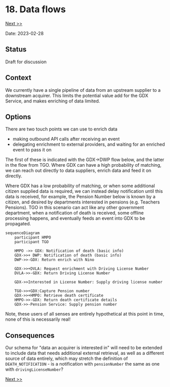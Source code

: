 # 18. Data flows

[Next >>](0019-vulnerability-scanning.md)

Date: 2023-02-28

## Status

Draft for discussion

## Context

We currently have a single pipeline of data from an upstream supplier to a downstream acquirer.
This limits the potential value add for the GDX Service, and makes enriching of data limited.


## Options
There are two touch points we can use to enrich data

- making outbound API calls after receiving an event
- delegating enrichment to external providers, and waiting for an enriched event to pass it on

The first of these is indicated with the GDX->DWP flow below, and the latter in the flow from TGO.
Where GDX can have a high probability of matching, we can reach out directly to data suppliers, enrich data and feed it
on directly.

Where GDX has a low probability of matching, or when some additional citizen supplied data is required, we can instead
delay notification until this data is received, for example, the Pension Number below is known by a citizen, and desired
by departments interested in pensions (e.g. Teachers Pensions). TGO in this scenario can act like any other government department, when a notification of death is received, some offline
processing happens, and eventually feeds an event into GDX to be propagated.

```mermaid
sequenceDiagram
    participant HMPO
    participant TGO

    HMPO ->> GDX: Notification of death (basic info)
    GDX->>+ DWP: Notification of death (basic info)
    DWP->>-GDX: Return enrich with Nino

    GDX->>+DVLA: Request enrichment with Driving License Number
    DVLA->>-GDX: Return Driving License Number

    GDX->>Interested in License Number: Supply driving license number

    TGO->>+GDX:Capture Pension number
    GDX->>+HMPO: Retrieve death certificate
    HMPO->>-GDX: Return death certificate details
    GDX->>-Pension Service: Supply pension number
```
Note, these users of all senses are entirely hypothetical at this point in time, none of this is necessarily real!
## Consequences

Our schema for "data an acquirer is interested in" will need to be extended to include data that needs additional
external retrieval, as well as a different source of data entirely, which may stretch the definition of
`DEATH_NOTIFICATION` - is a notification with `pensionNumber` the same as one with `drivingLicenseNumber`?

[Next >>](0019-vulnerability-scanning.md)

